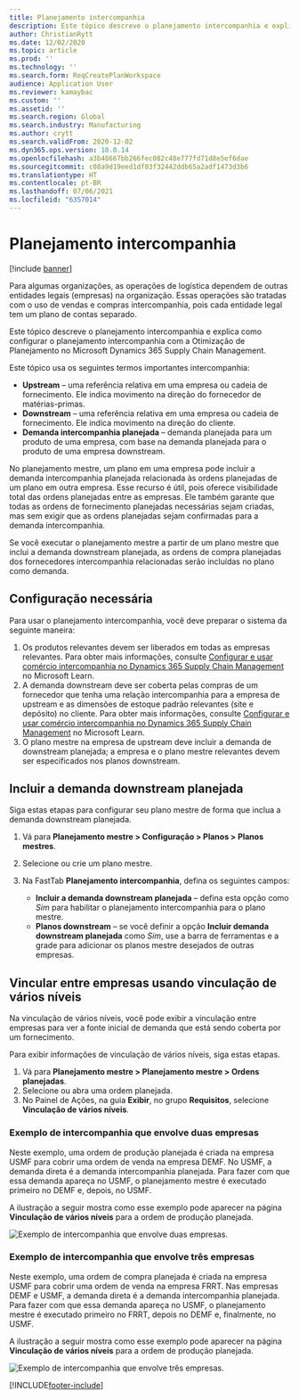 ```yaml
---
title: Planejamento intercompanhia
description: Este tópico descreve o planejamento intercompanhia e explica como configurar o planejamento intercompanhia com a Otimização de Planejamento no Microsoft Dynamics 365 Supply Chain Management.
author: ChristianRytt
ms.date: 12/02/2020
ms.topic: article
ms.prod: ''
ms.technology: ''
ms.search.form: ReqCreatePlanWorkspace
audience: Application User
ms.reviewer: kamaybac
ms.custom: ''
ms.assetid: ''
ms.search.region: Global
ms.search.industry: Manufacturing
ms.author: crytt
ms.search.validFrom: 2020-12-02
ms.dyn365.ops.version: 10.0.14
ms.openlocfilehash: a3b48667bb266fec082c48e777fd71d8e5ef6dae
ms.sourcegitcommit: c08a9d19eed1df03f32442ddb65a2adf1473d3b6
ms.translationtype: HT
ms.contentlocale: pt-BR
ms.lasthandoff: 07/06/2021
ms.locfileid: "6357014"
---
```

# <a name="intercompany-planning"></a>Planejamento intercompanhia

[!include [banner](../../includes/banner.md)]

Para algumas organizações, as operações de logística dependem de outras entidades legais (empresas) na organização. Essas operações são tratadas com o uso de vendas e compras intercompanhia, pois cada entidade legal tem um plano de contas separado.

Este tópico descreve o planejamento intercompanhia e explica como configurar o planejamento intercompanhia com a Otimização de Planejamento no Microsoft Dynamics 365 Supply Chain Management.

Este tópico usa os seguintes termos importantes intercompanhia:

- **Upstream** – uma referência relativa em uma empresa ou cadeia de fornecimento. Ele indica movimento na direção do fornecedor de matérias-primas.
- **Downstream** – uma referência relativa em uma empresa ou cadeia de fornecimento. Ele indica movimento na direção do cliente.
- **Demanda intercompanhia planejada** – demanda planejada para um produto de uma empresa, com base na demanda planejada para o produto de uma empresa downstream.

No planejamento mestre, um plano em uma empresa pode incluir a demanda intercompanhia planejada relacionada às ordens planejadas de um plano em outra empresa. Esse recurso é útil, pois oferece visibilidade total das ordens planejadas entre as empresas. Ele também garante que todas as ordens de fornecimento planejadas necessárias sejam criadas, mas sem exigir que as ordens planejadas sejam confirmadas para a demanda intercompanhia.

Se você executar o planejamento mestre a partir de um plano mestre que inclui a demanda downstream planejada, as ordens de compra planejadas dos fornecedores intercompanhia relacionadas serão incluídas no plano como demanda.

## <a name="required-setup"></a>Configuração necessária

Para usar o planejamento intercompanhia, você deve preparar o sistema da seguinte maneira:

1. Os produtos relevantes devem ser liberados em todas as empresas relevantes. Para obter mais informações, consulte [Configurar e usar comércio intercompanhia no Dynamics 365 Supply Chain Management](/learn/modules/configure-use-intercompany-trade-dyn365-supply-chain-mgmt/) no Microsoft Learn.
1. A demanda downstream deve ser coberta pelas compras de um fornecedor que tenha uma relação intercompanhia para a empresa de upstream e as dimensões de estoque padrão relevantes (site e depósito) no cliente. Para obter mais informações, consulte [Configurar e usar comércio intercompanhia no Dynamics 365 Supply Chain Management](/learn/modules/configure-use-intercompany-trade-dyn365-supply-chain-mgmt/) no Microsoft Learn.
1. O plano mestre na empresa de upstream deve incluir a demanda de downstream planejada; a empresa e o plano mestre relevantes devem ser especificados nos planos downstream.

## <a name="include-planned-downstream-demand"></a>Incluir a demanda downstream planejada

Siga estas etapas para configurar seu plano mestre de forma que inclua a demanda downstream planejada.

1. Vá para **Planejamento mestre \> Configuração \> Planos \> Planos mestres**.
1. Selecione ou crie um plano mestre.
1. Na FastTab **Planejamento intercompanhia**, defina os seguintes campos:

    - **Incluir a demanda downstream planejada** – defina esta opção como *Sim* para habilitar o planejamento intercompanhia para o plano mestre.
    - **Planos downstream** – se você definir a opção **Incluir demanda downstream planejada** como *Sim*, use a barra de ferramentas e a grade para adicionar os planos mestre desejados de outras empresas.

## <a name="peg-across-companies-by-using-multilevel-pegging"></a>Vincular entre empresas usando vinculação de vários níveis

Na vinculação de vários níveis, você pode exibir a vinculação entre empresas para ver a fonte inicial de demanda que está sendo coberta por um fornecimento.

Para exibir informações de vinculação de vários níveis, siga estas etapas.

1. Vá para **Planejamento mestre \> Planejamento mestre \> Ordens planejadas**.
1. Selecione ou abra uma ordem planejada.
1. No Painel de Ações, na guia **Exibir**, no grupo **Requisitos**, selecione **Vinculação de vários níveis**.

### <a name="intercompany-example-that-involves-two-companies"></a>Exemplo de intercompanhia que envolve duas empresas

Neste exemplo, uma ordem de produção planejada é criada na empresa USMF para cobrir uma ordem de venda na empresa DEMF. No USMF, a demanda direta é a demanda intercompanhia planejada. Para fazer com que essa demanda apareça no USMF, o planejamento mestre é executado primeiro no DEMF e, depois, no USMF.

A ilustração a seguir mostra como esse exemplo pode aparecer na página **Vinculação de vários níveis** para a ordem de produção planejada.

![Exemplo de intercompanhia que envolve duas empresas.](media/IntercompanyPlanning1.png)

### <a name="intercompany-example-that-involves-three-companies"></a>Exemplo de intercompanhia que envolve três empresas

Neste exemplo, uma ordem de compra planejada é criada na empresa USMF para cobrir uma ordem de venda na empresa FRRT. Nas empresas DEMF e USMF, a demanda direta é a demanda intercompanhia planejada. Para fazer com que essa demanda apareça no USMF, o planejamento mestre é executado primeiro no FRRT, depois no DEMF e, finalmente, no USMF.

A ilustração a seguir mostra como esse exemplo pode aparecer na página **Vinculação de vários níveis** para a ordem de produção planejada.

![Exemplo de intercompanhia que envolve três empresas.](media/IntercompanyPlanning2.png)


[!INCLUDE[footer-include](../../../includes/footer-banner.md)]